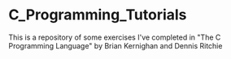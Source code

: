 # C_Programming_Tutorials

This is a repository of some exercises I've completed in "The C Programming Language" by Brian Kernighan and Dennis Ritchie
